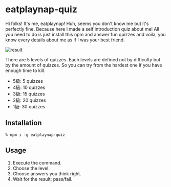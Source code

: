 # eatplaynap-quiz
Hi folks! It's me, eatplaynap!
Huh, seems you don't know me but it's perfectly fine.
Because here I made a self introduction quiz about me!
All you need to do is just install this npm and answer fun quizzes and voila, you know every details about me as if I was your best friend. 

![result](https://user-images.githubusercontent.com/63531341/147401143-e986e28a-8e9e-4436-b709-e54f7d50a578.gif)

There are 5 levels of quizzes.
Each levels are defined not by difficulty but by the amount of quizzes.
So you can try from the hardest one if you have enough time to kill.

- 5級: 5 quizzes
- 4級: 10 quizzes
- 3級: 15 quizzes
- 2級: 20 quizzes
- 1級: 30 quizzes

## Installation

```bigquery
% npm i -g eatplaynap-quiz
```

## Usage

1. Execute the command.
2. Choose the level.
3. Choose answers you think right.
4. Wait for the result; pass/fail.
